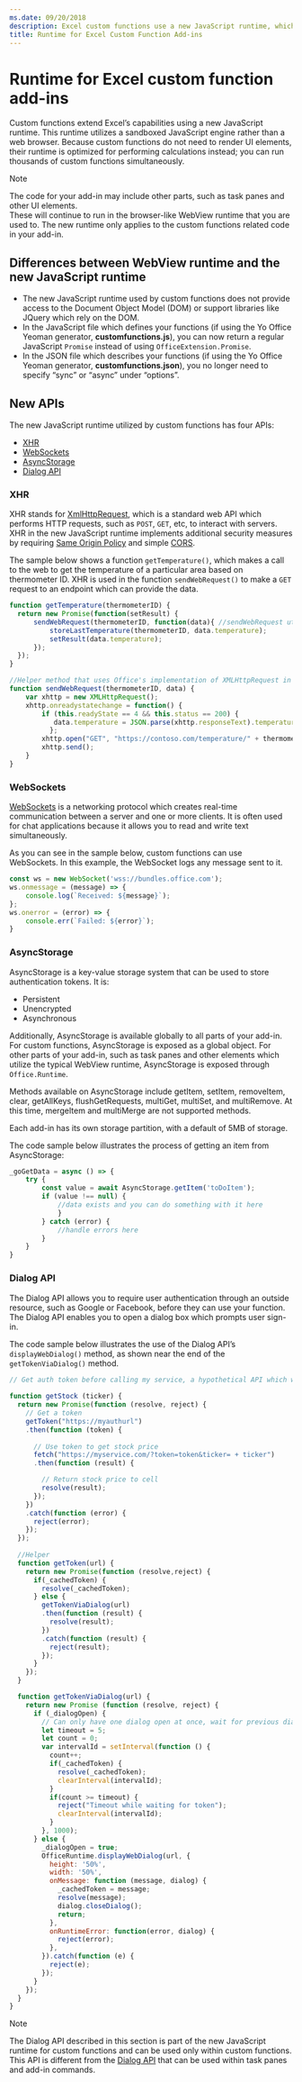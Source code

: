 ```yaml
---
ms.date: 09/20/2018
description: Excel custom functions use a new JavaScript runtime, which differs from the standard Add-ins WebView control runtime.
title: Runtime for Excel Custom Function Add-ins
---
```


# Runtime for Excel custom function add-ins

Custom functions extend Excel’s capabilities using a new JavaScript runtime. This runtime utilizes a sandboxed JavaScript engine rather than a web browser. Because custom functions do not need to render UI elements, their runtime is optimized for performing calculations instead; you can run thousands of custom functions simultaneously.  

> [!NOTE]
> The code for your add-in may include other parts, such as task panes and other UI elements.  
> These will continue to run in the browser-like WebView runtime that you are used to. The new runtime only applies to the custom functions related code in your add-in.  

## Differences between WebView runtime and the new JavaScript runtime

- The new JavaScript runtime used by custom functions does not provide access to the Document Object Model (DOM) or support libraries like JQuery which rely on the DOM.
- In the JavaScript file which defines your functions (if using the Yo Office Yeoman generator, **customfunctions.js**), you can now return a regular JavaScript `Promise` instead of using `OfficeExtension.Promise`.
- In the JSON file which describes your functions (if using the Yo Office Yeoman generator, **customfunctions.json**), you no longer need to specify “sync” or “async” under “options”.  

## New APIs 
The new JavaScript runtime utilized by custom functions has four APIs:

- [XHR](#xhr)
- [WebSockets](#websockets)
- [AsyncStorage](#asyncstorage)
- [Dialog API](#dialog-api)

### XHR

XHR stands for [XmlHttpRequest](https://developer.mozilla.org/en-US/docs/Web/API/XMLHttpRequest), which is a standard web API which performs HTTP requests, such as `POST`, `GET`, etc, to interact with servers. XHR in the new JavaScript runtime implements additional security measures by requiring [Same Origin Policy](https://developer.mozilla.org/en-US/docs/Web/Security/Same-origin_policy) and simple [CORS](https://www.w3.org/TR/cors/).  

The sample below shows a function `getTemperature()`, which makes a call to the web to get the temperature of a particular area based on thermometer ID. XHR is used in the function `sendWebRequest()` to make a `GET` request to an endpoint which can provide the data.  

```js
function getTemperature(thermometerID) {
  return new Promise(function(setResult) {
      sendWebRequest(thermometerID, function(data){ //sendWebRequest utilizes XHR, see its definition below
          storeLastTemperature(thermometerID, data.temperature);
          setResult(data.temperature);
      });
  });
}

//Helper method that uses Office's implementation of XMLHttpRequest in the new JavaScript runtime for custom functions  
function sendWebRequest(thermometerID, data) {
    var xhttp = new XMLHttpRequest();
    xhttp.onreadystatechange = function() {
        if (this.readyState == 4 && this.status == 200) {
           data.temperature = JSON.parse(xhttp.responseText).temperature
          };
        xhttp.open("GET", "https://contoso.com/temperature/" + thermometerID), true)
        xhttp.send();  
    }
}

```

### WebSockets

[WebSockets](https://developer.mozilla.org/en-US/docs/Web/API/WebSockets_API) is a networking protocol which creates real-time communication between a server and one or more clients. It is often used for chat applications because it allows you to read and write text simultaneously.  

As you can see in the sample below, custom functions can use WebSockets. In this example, the WebSocket logs any message sent to it.  

```js
const ws = new WebSocket('wss://bundles.office.com');
ws.onmessage = (message) => {
    console.log(`Received: ${message}`);
};
ws.onerror = (error) => {
    console.err(`Failed: ${error}`);
}
```

### AsyncStorage

AsyncStorage is a key-value storage system that can be used to store authentication tokens. It is:

- Persistent
- Unencrypted
- Asynchronous

Additionally, AsyncStorage is available globally to all parts of your add-in. For custom functions, AsyncStorage is exposed as a global object. For other parts of your add-in, such as task panes and other elements which utilize the typical WebView runtime, AsyncStorage is exposed through `Office.Runtime`.

 Methods available on AsyncStorage include getItem, setItem, removeItem, clear, getAllKeys, flushGetRequests, multiGet, multiSet, and multiRemove. At this time, mergeItem and multiMerge are not supported methods.

Each add-in has its own storage partition, with a default of 5MB of storage.  

The code sample below illustrates the process of getting an item from AsyncStorage:

```js
_goGetData = async () => {
    try {
        const value = await AsyncStorage.getItem('toDoItem');
        if (value !== null) {
            //data exists and you can do something with it here
            }
        } catch (error) {
            //handle errors here
        }
    }
}
```

### Dialog API

The Dialog API allows you to require user authentication through an outside resource, such as Google or Facebook, before they can use your function. The Dialog API enables you to open a dialog box which prompts user sign-in.  

The code sample below illustrates the use of the Dialog API’s `displayWebDialog()` method, as shown near the end of the `getTokenViaDialog()` method.

```js
// Get auth token before calling my service, a hypothetical API which will deliver a stock price based on stock ticker string, such as "MSFT"
 
function getStock (ticker) {
  return new Promise(function (resolve, reject) {
    // Get a token
    getToken("https://myauthurl")
    .then(function (token) {
      
      // Use token to get stock price
      fetch("https://myservice.com/?token=token&ticker= + ticker")
      .then(function (result) {

        // Return stock price to cell
        resolve(result);
      });
    })
    .catch(function (error) {
      reject(error);
    });
  });
  
  //Helper
  function getToken(url) {
    return new Promise(function (resolve,reject) {
      if(_cachedToken) {
        resolve(_cachedToken);
      } else {
        getTokenViaDialog(url)
        .then(function (result) {
          resolve(result);
        })
        .catch(function (result) {
          reject(result);
        });
      }
    });
  }

  function getTokenViaDialog(url) {
    return new Promise (function (resolve, reject) {
      if (_dialogOpen) {
        // Can only have one dialog open at once, wait for previous dialog's token
        let timeout = 5;
        let count = 0;
        var intervalId = setInterval(function () {
          count++;
          if(_cachedToken) {
            resolve(_cachedToken);
            clearInterval(intervalId);
          }
          if(count >= timeout) {
            reject("Timeout while waiting for token");
            clearInterval(intervalId);
          }
        }, 1000);
      } else {
        _dialogOpen = true;
        OfficeRuntime.displayWebDialog(url, {
          height: '50%',
          width: '50%',
          onMessage: function (message, dialog) {
            _cachedToken = message;
            resolve(message);
            dialog.closeDialog();
            return;
          },
          onRuntimeError: function(error, dialog) {
            reject(error);
          },
        }).catch(function (e) {
          reject(e);
        });
      }
    });
  }
}
```

> [!NOTE]
> The Dialog API described in this section is part of the new JavaScript runtime for custom functions and can be used only within custom functions. This API is different from the [Dialog API](../develop/dialog-api-in-office-add-ins.md) that can be used within task panes and add-in commands.